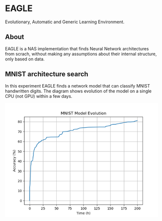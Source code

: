 # EAGLE
Evolutionary, Automatic and Generic Learning Environment.

## About
EAGLE is a NAS implementation that finds Neural Network architectures from scrach, without making any assumptions about their internal structure, only based on data.

## MNIST architecture search
In this experiment EAGLE finds a network model that can classify MNIST handwritten digits. The diagram shows evolution of the model on a single CPU (not GPU) within a few days.

![MNIST Training Progress](images/mnist.png)
